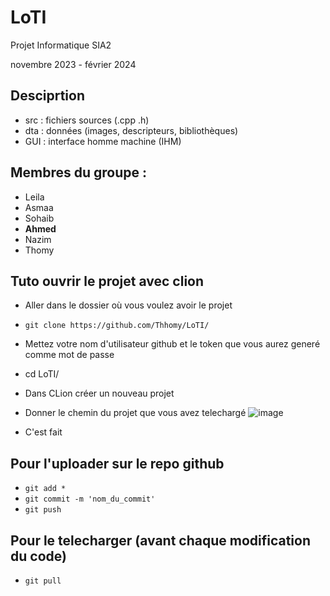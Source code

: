 # LoTI
Projet Informatique SIA2

novembre 2023 - février 2024
## Desciprtion
- src : fichiers sources (.cpp .h)
- dta : données (images, descripteurs, bibliothèques)
- GUI : interface homme machine (IHM)
  
## Membres du groupe :
- Leila
- Asmaa
- Sohaib
- **Ahmed**
- Nazim
- Thomy


## Tuto ouvrir le projet avec clion
* Aller dans le dossier où vous voulez avoir le projet
* ```git clone https://github.com/Thhomy/LoTI/ ```
* Mettez votre nom d'utilisateur github et le token que vous aurez generé comme mot de passe
* cd LoTI/
* Dans CLion créer un nouveau projet
* Donner le chemin du projet que vous avez telechargé
![image](https://github.com/Thhomy/LoTI/assets/45372740/0dc5bbde-c8cb-4ab8-8a69-0d53b0d17b02)

* C'est fait


## Pour l'uploader sur le repo github
* ```git add *```
* ```git commit -m 'nom_du_commit'```
* ```git push```
## Pour le telecharger (avant chaque modification du code)
* ```git pull```

